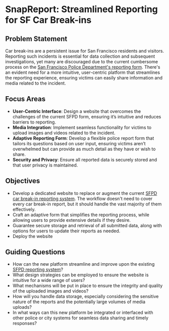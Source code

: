 # SnapReport: Streamlined Reporting for SF Car Break-ins

## Problem Statement

Car break-ins are a persistent issue for San Francisco residents and visitors. Reporting such incidents is essential for data collection and subsequent investigations, yet many are discouraged due to the current cumbersome process on the [San Francisco Police Department's reporting form](https://www.sanfranciscopolice.org/get-service/police-reports). There's an evident need for a more intuitive, user-centric platform that streamlines the reporting experience, ensuring victims can easily share information and media related to the incident.


## Focus Areas
- **User-Centric Interface**: Design a website that overcomes the challenges of the current SFPD form, ensuring it’s intuitive and reduces barriers to reporting.
- **Media Integration**: Implement seamless functionality for victims to upload images and videos related to the incident.
- **Adaptive Reporting Form**: Develop a flexible police report form that tailors its questions based on user input, ensuring victims aren’t overwhelmed but can provide as much detail as they have or wish to share.
- **Security and Privacy**: Ensure all reported data is securely stored and that user privacy is maintained.

## Objectives
- Develop a dedicated website to replace or augment the current [SFPD car break-in reporting system](https://www.sanfranciscopolice.org/get-service/police-reports). The workflow doesn't need to cover every car break-in report, but it should handle the vast majority of them effectively.
- Craft an adaptive form that simplifies the reporting process, while allowing users to provide extensive details if they desire.
- Guarantee secure storage and retrieval of all submitted data, along with options for users to update their reports as needed.
- Deploy the website

## Guiding Questions
- How can the new platform streamline and improve upon the existing [SFPD reporting system](https://www.sanfranciscopolice.org/get-service/police-reports)?
- What design strategies can be employed to ensure the website is intuitive for a wide range of users?
- What mechanisms will be put in place to ensure the integrity and quality of the uploaded images and videos?
- How will you handle data storage, especially considering the sensitive nature of the reports and the potentially large volumes of media uploads?
- In what ways can this new platform be integrated or interfaced with other police or city systems for seamless data sharing and timely responses?
